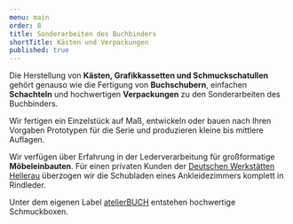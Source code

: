 ```yaml
---
menu: main
order: 8
title: Sonderarbeiten des Buchbinders
shortTitle: Kästen und Verpackungen
published: true
---
```

Die Herstellung von **Kästen, Grafikkassetten und Schmuckschatullen** gehört genauso wie die Fertigung von **Buchschubern**, einfachen **Schachteln** und hochwertigen **Verpackungen** zu den Sonderarbeiten des Buchbinders.

Wir fertigen ein Einzelstück auf Maß, entwickeln oder bauen nach Ihren Vorgaben Prototypen für die Serie und produzieren kleine bis mittlere Auflagen.

Wir verfügen über Erfahrung in der Lederverarbeitung für großformatige **Möbeleinbauten**. Für einen privaten Kunden der [Deutschen Werkstätten Hellerau](https://www.dwh.de) überzogen wir die Schubladen eines Ankleidezimmers komplett in Rindleder.

Unter dem eigenen Label [atelierBUCH](https://atelierbuch.de) entstehen hochwertige Schmuckboxen.


